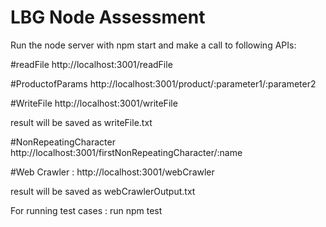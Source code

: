 # LBG Node Assessment

Run the node server with npm start and make a call to following APIs:

#readFile http://localhost:3001/readFile
 
#ProductofParams http://localhost:3001/product/:parameter1/:parameter2

#WriteFile http://localhost:3001/writeFile

result will be saved as writeFile.txt

#NonRepeatingCharacter http://localhost:3001/firstNonRepeatingCharacter/:name

#Web Crawler : http://localhost:3001/webCrawler

result will be saved as webCrawlerOutput.txt

For running test cases : run npm test
